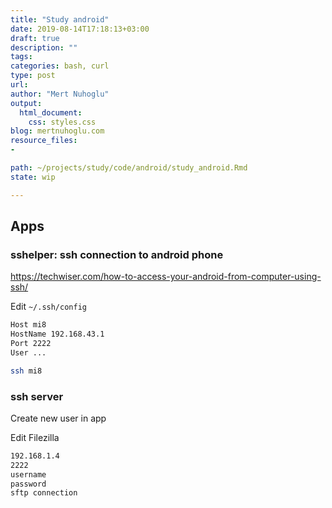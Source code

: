 ```yaml
---
title: "Study android"
date: 2019-08-14T17:18:13+03:00 
draft: true
description: ""
tags:
categories: bash, curl
type: post
url:
author: "Mert Nuhoglu"
output:
  html_document:
    css: styles.css
blog: mertnuhoglu.com
resource_files:
- 

path: ~/projects/study/code/android/study_android.Rmd
state: wip

---
```


## Apps

### sshelper: ssh connection to android phone

https://techwiser.com/how-to-access-your-android-from-computer-using-ssh/

Edit `~/.ssh/config`

``` bash
Host mi8
HostName 192.168.43.1
Port 2222
User ...
``` 

``` bash
ssh mi8
``` 

### ssh server

Create new user in app

Edit Filezilla

``` bash
192.168.1.4
2222
username
password
sftp connection
``` 





